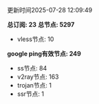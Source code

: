 更新时间2025-07-28 12:09:49

**总订阅: 23**
**总节点: 5297**
- vless节点: 10

**google ping有效节点: 249**
- ss节点: 84
- v2ray节点: 163
- trojan节点: 1
- ssr节点: 1
